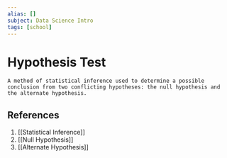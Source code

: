 ```yaml
---
alias: []
subject: Data Science Intro
tags: [school]
---
```

# Hypothesis Test

```ad-note
A method of statistical inference used to determine a possible conclusion from two conflicting hypotheses: the null hypothesis and the alternate hypothesis.
```

## References
1. [[Statistical Inference]]
2. [[Null Hypothesis]]
3. [[Alternate Hypothesis]]